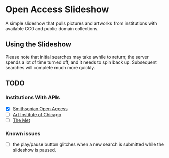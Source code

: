 # Open Access Slideshow

A simple slideshow that pulls pictures and artworks from institutions with available CC0 and public domain collections.

## Using the Slideshow

Please note that initial searches may take awhile to return; the server spends a lot of time turned off, and it needs to spin back up. Subsequent searches will complete much more quickly.

## TODO

### Institutions With APIs

- [x] [Smithsonian Open Access](https://www.si.edu/OpenAccess)
- [ ] [Art Institute of Chicago](https://www.artic.edu/open-access/open-access-images)
- [ ] [The Met](https://metmuseum.github.io/)

### Known issues
- [ ] the play/pause button glitches when a new search is submitted while the slideshow is paused.
